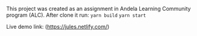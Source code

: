 This project was created as an assignment in Andela Learning Community program (ALC).
After clone it run:
 `yarn build`
 `yarn start`

Live  demo link: (https://jules.netlify.com/)
